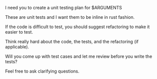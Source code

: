 I need you to create a unit testing plan for $ARGUMENTS

These are unit tests and I want them to be inline in rust fashion.

If the code is difficult to test, you should suggest refactoring to make it easier to test.

Think really hard about the code, the tests, and the refactoring (if applicable).

Will you come up with test cases and let me review before you write the tests?

Feel free to ask clarifying questions.